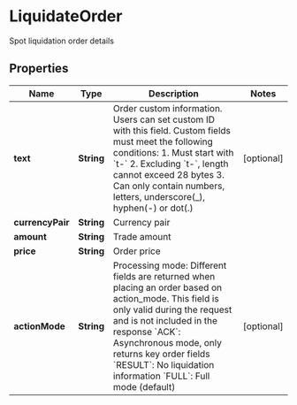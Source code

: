 
# LiquidateOrder

Spot liquidation order details

## Properties

Name | Type | Description | Notes
------------ | ------------- | ------------- | -------------
**text** | **String** | Order custom information. Users can set custom ID with this field. Custom fields must meet the following conditions:  1. Must start with &#x60;t-&#x60; 2. Excluding &#x60;t-&#x60;, length cannot exceed 28 bytes 3. Can only contain numbers, letters, underscore(_), hyphen(-) or dot(.)  |  [optional]
**currencyPair** | **String** | Currency pair | 
**amount** | **String** | Trade amount | 
**price** | **String** | Order price | 
**actionMode** | **String** | Processing mode:  Different fields are returned when placing an order based on action_mode. This field is only valid during the request and is not included in the response &#x60;ACK&#x60;: Asynchronous mode, only returns key order fields &#x60;RESULT&#x60;: No liquidation information &#x60;FULL&#x60;: Full mode (default) |  [optional]

